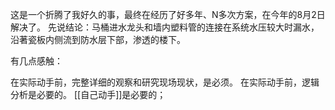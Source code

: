 这是一个折腾了我好久的事，最终在经历了好多年、N多次方案，在今年的8月2日解决了。
先说结论：马桶进水龙头和墙内塑料管的连接在系统水压较大时漏水，沿著瓷板内侧流到防水层下部，渗透的楼下。

有几点感触：

在实际动手前，完整详细的观察和研究现场现状，是必须。
在实际动手前，逻辑分析是必要的。
[[自己动手]]是必要的；



